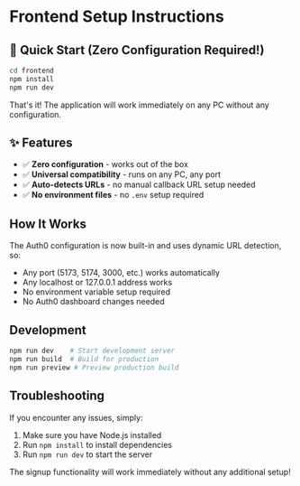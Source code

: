 # Frontend Setup Instructions

## 🚀 Quick Start (Zero Configuration Required!)

```bash
cd frontend
npm install
npm run dev
```

That's it! The application will work immediately on any PC without any configuration.

## ✨ Features
- ✅ **Zero configuration** - works out of the box
- ✅ **Universal compatibility** - runs on any PC, any port
- ✅ **Auto-detects URLs** - no manual callback URL setup needed
- ✅ **No environment files** - no `.env` setup required

## How It Works
The Auth0 configuration is now built-in and uses dynamic URL detection, so:
- Any port (5173, 5174, 3000, etc.) works automatically
- Any localhost or 127.0.0.1 address works
- No environment variable setup required
- No Auth0 dashboard changes needed

## Development
```bash
npm run dev    # Start development server
npm run build  # Build for production
npm run preview # Preview production build
```

## Troubleshooting
If you encounter any issues, simply:
1. Make sure you have Node.js installed
2. Run `npm install` to install dependencies
3. Run `npm run dev` to start the server

The signup functionality will work immediately without any additional setup!
